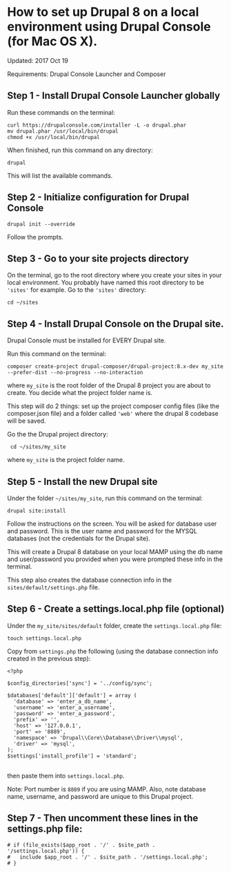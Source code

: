 # How to set up Drupal 8 on a local environment using Drupal Console  (for Mac OS X).

Updated: 2017 Oct 19

Requirements: Drupal Console Launcher and Composer

## Step 1  - Install Drupal Console Launcher globally
Run these commands on the terminal:

<pre><code>curl https://drupalconsole.com/installer -L -o drupal.phar
mv drupal.phar /usr/local/bin/drupal
chmod +x /usr/local/bin/drupal</code></pre>

When finished, run this command on any directory:

<pre><code>drupal</code></pre>

This will list the available commands.


## Step 2 - Initialize configuration for Drupal Console

<pre><code>drupal init --override</code></pre>

Follow the prompts.


## Step 3 - Go to your site projects directory

On the terminal, go to the root directory where you create your sites in your local environment. You probably have named this root directory to be <code>'sites'</code> for example. Go to the <code>'sites'</code> directory: 

<pre><code>cd ~/sites</code></pre>


## Step 4  - Install Drupal Console on the Drupal site.

Drupal Console must be installed for EVERY Drupal site.

Run this command on the terminal:

<pre><code>composer create-project drupal-composer/drupal-project:8.x-dev my_site --prefer-dist --no-progress --no-interaction</code></pre>

where <code>my_site</code> is the root folder of the Drupal 8 project you are about to create. You decide what the  project folder name is. 

This step will do 2 things: set up the project composer config files (like the composer.json file) and a folder called <code>'web'</code> where the drupal 8 codebase will be saved.

Go the the Drupal project directory: 

<pre><code> cd ~/sites/my_site </code></pre>

where <code>my_site</code> is the project folder name.


## Step 5 - Install the new Drupal site

Under the folder <code>~/sites/my_site</code>, run this command on the terminal:

<pre><code>drupal site:install</code></pre>

Follow the instructions on the screen. You will be asked for database user and password. This is the user name and password for the MYSQL databases (not the credentials for the Drupal site).

This will create a Drupal 8 database on your local MAMP using the db name and user/password you provided when you were prompted these info in the terminal.

This step also creates the database connection info in the <code>sites/default/settings.php</code> file.


## Step 6 - Create a settings.local.php file (optional)

Under the <code>my_site/sites/default</code> folder, create the <code>settings.local.php</code> file:

<pre><code>touch settings.local.php</code></pre>

Copy from <code>settings.php</code>   the following (using the database connection info created in the previous step):

<pre>
<code><</code><code>?</code><code>php</code>
<code>
$config_directories['sync'] = '../config/sync'; 

$databases['default']['default'] = array (
  'database' => 'enter_a_db_name',
  'username' => 'enter_a_username',
  'password' => 'enter_a_password',
  'prefix' => '',
  'host' => '127.0.0.1',
  'port' => '8889',
  'namespace' => 'Drupal\\Core\\Database\\Driver\\mysql',
  'driver' => 'mysql',
);
$settings['install_profile'] = 'standard';
</code>
</pre>

then paste them into <code>settings.local.php</code>.

Note: Port number is <code>8889</code> if you are using MAMP. Also, note database name, username, and password are unique to this Drupal project.


## Step 7 - Then uncomment these lines in the settings.php file:

<pre><code># if (file_exists($app_root . '/' . $site_path . '/settings.local.php')) {
#   include $app_root . '/' . $site_path . '/settings.local.php';
# }</code></pre>


